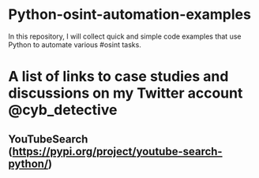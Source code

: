 # Python-osint-automation-examples
In this repository, I will collect quick and simple code examples that use Python to automate various #osint tasks.



# A list of links to case studies and discussions on my Twitter account @cyb_detective


## YouTubeSearch (https://pypi.org/project/youtube-search-python/)


